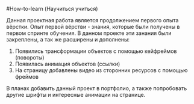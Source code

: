 #How-to-learn (Научиться учиться)

Данная проектная работа является продолжением первого опыта вёрстки.
Опыт первой вёрстви - знания, которые были получены в первом спринте обучения.
В данном проекте эти занания были закреплены, а так же расширены и дополнены:

1. Появились трансформации объектов с помощью кейфреймов (повороты)
2. Появилась анимация объектов (ссылки)
3. На страницу добавлены видео из сторонних ресурсов с помощью фреймов

В планах добавить данный проект в портфолио, а также попробовать другие шрифты и интересные анимации на странице.